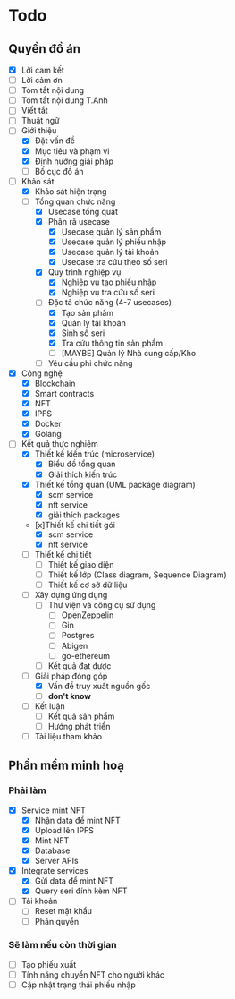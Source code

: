 # Todo 

## Quyền đồ án

- [x] Lời cam kết
- [ ] Lời cảm ơn
- [ ] Tóm tắt nội dung
- [ ] Tóm tắt nội dung T.Anh
- [ ] Viết tắt
- [ ] Thuật ngữ
- [ ] Giới thiệu
  - [x] Đặt vấn đề  
  - [x] Mục tiêu và phạm vi
  - [x] Định hướng giải pháp
  - [ ] Bố cục đồ án
- [ ] Khảo sát
  - [x] Khảo sát hiện trạng
  - [ ] Tổng quan chức năng
    - [x] Usecase tổng quát
    - [x] Phân rã usecase
      - [x] Usecase quản lý sản phẩm
      - [x] Usecase quản lý phiếu nhập
      - [x] Usecase quản lý tài khoản
      - [x] Usecase tra cứu theo số seri
    - [x] Quy trình nghiệp vụ
      - [x] Nghiệp vụ tạo phiếu nhập
      - [x] Nghiệp vụ tra cứu số seri
    - [ ] Đặc tả chức năng (4-7 usecases)
      - [x] Tạo sản phẩm
      - [x] Quản lý tài khoản
      - [x] Sinh số seri
      - [x] Tra cứu thông tin sản phẩm
      - [ ] [MAYBE] Quản lý Nhà cung cấp/Kho
    - [ ] Yêu cầu phi chức năng   
- [x] Công nghệ
  - [x] Blockchain
  - [x] Smart contracts
  - [x] NFT
  - [x] IPFS
  - [x] Docker 
  - [x] Golang
- [ ] Kết quả thực nghiệm
  - [x] Thiết kế kiến trúc (microservice)
    - [x] Biểu đồ tổng quan
    - [x] Giải thích kiến trúc 
  - [x] Thiết kế tổng quan (UML package diagram)
    - [x] scm service
    - [x] nft service
    - [x] giải thích packages
  - [x]Thiết kế chi tiết gói   
    - [x] scm service
    - [x] nft service
  - [ ] Thiết kế chi tiết
    - [ ] Thiết kế giao diện
    - [ ] Thiết kế lớp (Class diagram, Sequence Diagram)
    - [ ] Thiết kế cơ sở dữ liệu
  - [ ] Xây dựng ứng dụng
    - [ ] Thư viện và công cụ sử dụng
      - [ ] OpenZeppelin
      - [ ] Gin
      - [ ] Postgres
      - [ ] Abigen
      - [ ] go-ethereum
    - [ ] Kết quả đạt được
  - [ ] Giải pháp đóng góp
    - [x] Vấn đề truy xuất nguồn gốc
    - [ ] **don't know**
  - [ ] Kết luận  
    - [ ] Kết quả sản phẩm
    - [ ] Hướng phát triển  
  - [ ] Tài liệu tham khảo

## Phần mềm minh hoạ

### Phải làm

- [x] Service mint NFT
  - [x] Nhận data để mint NFT
  - [x] Upload lên IPFS
  - [x] Mint NFT
  - [x] Database
  - [x] Server APIs
- [x] Integrate services
  - [x] Gửi data để mint NFT
  - [x] Query seri đính kèm NFT
- [ ] Tài khoản
  - [ ] Reset mật khẩu
  - [ ] Phân quyền

### Sẽ làm nếu còn thời gian

- [ ] Tạo phiếu xuất
- [ ] Tính năng chuyển NFT cho người khác
- [ ] Cập nhật trạng thái phiếu nhập
